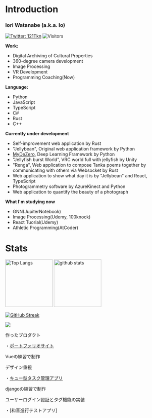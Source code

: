 # Introduction

### Iori Watanabe (a.k.a. Io)

[![Twitter: 121Tkn](https://img.shields.io/twitter/follow/121Tkn?style=social)](https://twitter.com/121Tkn)
![Visitors](https://visitor-badge.glitch.me/badge?page_id=iorn121&left_color=gray&right_color=blue)

**Work:**
- Digital Archiving of Cultural Properties
- 360-degree camera development
- Image Processing
- VR Development
- Programming Coaching(Now)

**Language:**
- Python
- JavaScript
- TypeScript
- C#
- Rust
- C++

**Currently under development**
- Self-improvement web application by Rust
- "Jellybean", Original web application framework by Python
- [MyDeZero](https://github.com/iorn121/MyDeZero), Deep Learning Framework by Python
- "Jellyfish burst World", VRC world full with jellyfish by Unity
- "Renga", Web application to compose Tanka poems together by communicating with others via Websocket by Rust
- Web application to show what day it is by "Jellybean" and React, TypeScript
- Photogrammetry software by AzureKinect and Python
- Web application to quantify the beauty of a photograph

**What I'm studying now**
- GNN(JupiterNotebook)
- Image Processing(Udemy, 100knock)
- React Tuorial(Udemy)
- Athletic Programming(AtCoder)

# Stats
<p align="left"> 
  <img alt="Top Langs" height="150px" src="https://github-readme-stats.vercel.app/api/top-langs/?username=iorn121&layout=compact&show_icons=true&theme=vue" />
  <img alt="github stats" height="150px" src="https://github-readme-stats.vercel.app/api?username=iorn121&theme=vue&show_icons=ture" />
</p>

 [![GitHub Streak](http://github-readme-streak-stats.herokuapp.com?user=iorn121&theme=vue&date_format=%5BY%20%5DM%20j)](https://git.io/streak-stats)

 
![](https://github-profile-summary-cards.vercel.app/api/cards/profile-details?username=iorn121&theme=vue)



作ったプロダクト

・[ポートフォリオサイト](https://iorn121.github.io/)

Vueの練習で制作

デザイン重視

・[キュー型タスク管理アプリ](https://tasque.herokuapp.com/)

djangoの練習で制作

ユーザーログイン認証とタグ機能の実装

・[和音進行テストアプリ]
